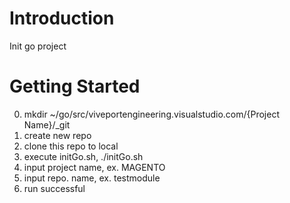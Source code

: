 # Introduction 
Init go project

# Getting Started
0. mkdir ~/go/src/viveportengineering.visualstudio.com/{Project Name}/_git
1. create new repo
2. clone this repo to local
3. execute initGo.sh, ./initGo.sh
4. input project name, ex. MAGENTO
5. input repo. name, ex. testmodule
6. run successful